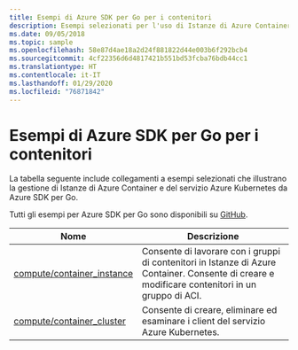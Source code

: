 ```yaml
---
title: Esempi di Azure SDK per Go per i contenitori
description: Esempi selezionati per l'uso di Istanze di Azure Container e del servizio Azure Kubernetes da Azure SDK per Go.
ms.date: 09/05/2018
ms.topic: sample
ms.openlocfilehash: 58e87d4ae18a2d24f881822d44e003b6f292bcb4
ms.sourcegitcommit: 4cf22356d6d4817421b551bd53fcba76bdb44cc1
ms.translationtype: HT
ms.contentlocale: it-IT
ms.lasthandoff: 01/29/2020
ms.locfileid: "76871842"
---
```

# <a name="azure-sdk-for-go-samples-for-containers"></a>Esempi di Azure SDK per Go per i contenitori

La tabella seguente include collegamenti a esempi selezionati che illustrano la gestione di Istanze di Azure Container e del servizio Azure Kubernetes da Azure SDK per Go.

Tutti gli esempi per Azure SDK per Go sono disponibili su [GitHub](https://github.com/Azure-Samples/azure-sdk-for-go-samples).

| Nome | Descrizione |
|------|-------------|
| [compute/container_instance](https://github.com/Azure-Samples/azure-sdk-for-go-samples/blob/master/compute/container_instance.go) | Consente di lavorare con i gruppi di contenitori in Istanze di Azure Container. Consente di creare e modificare contenitori in un gruppo di ACI. |
| [compute/container_cluster](https://github.com/Azure-Samples/azure-sdk-for-go-samples/blob/master/compute/container_cluster.go) | Consente di creare, eliminare ed esaminare i client del servizio Azure Kubernetes. |
